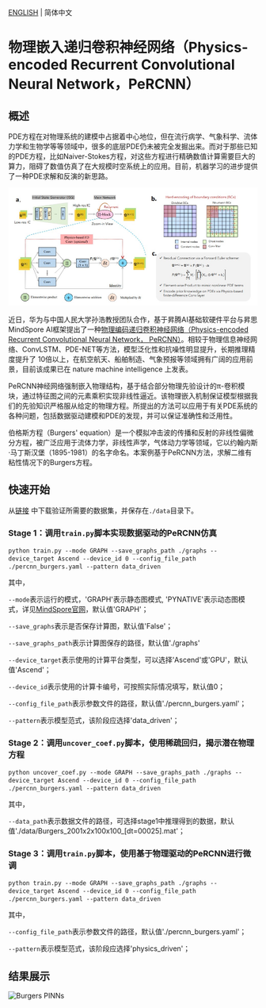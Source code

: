 [ENGLISH](README.md) | 简体中文

# 物理嵌入递归卷积神经网络（Physics-encoded Recurrent Convolutional Neural Network，PeRCNN）

## 概述

PDE方程在对物理系统的建模中占据着中心地位，但在流行病学、气象科学、流体力学和生物学等等领域中，很多的底层PDE仍未被完全发掘出来。而对于那些已知的PDE方程，比如Naiver-Stokes方程，对这些方程进行精确数值计算需要巨大的算力，阻碍了数值仿真了在大规模时空系统上的应用。目前，机器学习的进步提供了一种PDE求解和反演的新思路。

![PeRCNN](images/percnn.jpg)

近日，华为与中国人民大学孙浩教授团队合作，基于昇腾AI基础软硬件平台与昇思
MindSpore AI框架提出了一种[物理编码递归卷积神经网络（Physics-encoded Recurrent Convolutional Neural Network， PeRCNN）](https://www.nature.com/articles/s42256-023-00685-7)。相较于物理信息神经网络、ConvLSTM、PDE-NET等方法，模型泛化性和抗噪性明显提升，长期推理精度提升了
10倍以上，在航空航天、船舶制造、气象预报等领域拥有广阔的应用前景，目前该成果已在 nature machine intelligence 上发表。

PeRCNN神经网络强制嵌入物理结构，基于结合部分物理先验设计的π-卷积模块，通过特征图之间的元素乘积实现非线性逼近。该物理嵌入机制保证模型根据我们的先验知识严格服从给定的物理方程。所提出的方法可以应用于有关PDE系统的各种问题，包括数据驱动建模和PDE的发现，并可以保证准确性和泛用性。

伯格斯方程（Burgers' equation）是一个模拟冲击波的传播和反射的非线性偏微分方程，被广泛应用于流体力学，非线性声学，气体动力学等领域，它以约翰内斯·马丁斯汉堡（1895-1981）的名字命名。本案例基于PeRCNN方法，求解二维有粘性情况下的Burgers方程。

## 快速开始

从[链接](https://download.mindspore.cn/mindscience/mindflow/dataset/applications/data_mechanism_fusion/PeRCNN) 中下载验证所需要的数据集，并保存在`./data`目录下。

### Stage 1：调用`train.py`脚本实现数据驱动的PeRCNN仿真

```shell
python train.py --mode GRAPH --save_graphs_path ./graphs --device_target Ascend --device_id 0 --config_file_path ./percnn_burgers.yaml --pattern data_driven
```

其中，

`--mode`表示运行的模式，'GRAPH'表示静态图模式, 'PYNATIVE'表示动态图模式，详见[MindSpore官网](https://www.mindspore.cn/docs/zh-CN/r2.0/design/dynamic_graph_and_static_graph.html?highlight=pynative)，默认值'GRAPH'；

`--save_graphs`表示是否保存计算图，默认值'False'；

`--save_graphs_path`表示计算图保存的路径，默认值'./graphs'

`--device_target`表示使用的计算平台类型，可以选择'Ascend'或'GPU'，默认值'Ascend'；

`--device_id`表示使用的计算卡编号，可按照实际情况填写，默认值0；

`--config_file_path`表示参数文件的路径，默认值'./percnn_burgers.yaml'；

`--pattern`表示模型范式，该阶段应选择'data_driven'；

### Stage 2：调用`uncover_coef.py`脚本，使用稀疏回归，揭示潜在物理方程

```shell
python uncover_coef.py --mode GRAPH --save_graphs_path ./graphs --device_target Ascend --device_id 0 --config_file_path ./percnn_burgers.yaml --pattern data_driven
```

其中，

`--data_path`表示数据文件的路径，可选择stage1中推理得到的数据，默认值'./data/Burgers_2001x2x100x100_[dt=00025].mat'；

### Stage 3：调用`train.py`脚本，使用基于物理驱动的PeRCNN进行微调

```shell
python train.py --mode GRAPH --save_graphs_path ./graphs --device_target Ascend --device_id 0 --config_file_path ./percnn_burgers.yaml --pattern data_driven
```

其中，

`--config_file_path`表示参数文件的路径，默认值'./percnn_burgers.yaml'；

`--pattern`表示模型范式，该阶段应选择'physics_driven'；

## 结果展示

![Burgers PINNs](images/results.gif)
